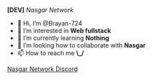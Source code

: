 
__[DEV]__ _Nasgar Network_

- 👋 Hi, I’m @Brayan-724
- 👀 I’m interested in __Web fullstack__
- 🌱 I’m currently learning __Nothing__
- 💞️ I’m looking how to collaborate with __Nasgar__
- 📫 How to reach me __\\_/__

[Nasgar Network Discord](https://discord.gg/68FrwtW)
<!---
Brayan-724/Brayan-724 is a ✨ special ✨ repository because its `README.md` (this file) appears on your GitHub profile.
You can click the Preview link to take a look at your changes.
--->
